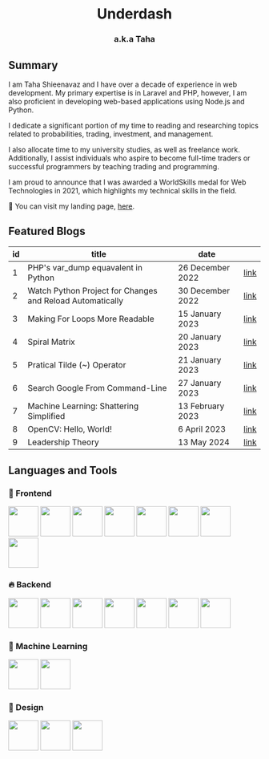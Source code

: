 <h1 align="center">Underdash</h1>
<h3 align="center">a.k.a Taha</h3>

<h2>Summary</h2>
<p>
I am Taha Shieenavaz and I have over a decade of experience in web development. My primary expertise is in Laravel and PHP, however, I am also proficient in developing web-based applications using Node.js and Python.

I dedicate a significant portion of my time to reading and researching topics related to probabilities, trading, investment, and management.

I also allocate time to my university studies, as well as freelance work. Additionally, I assist individuals who aspire to become full-time traders or successful programmers by teaching trading and programming.

I am proud to announce that I was awarded a WorldSkills medal for Web Technologies in 2021, which highlights my technical skills in the field.
    
🔭 You can visit my landing page, [here](https://underdash.pro).

</p>
<h2>Featured Blogs</h2>

<div align="center">

| id | title                                                     | date             |      |
|----|-----------------------------------------------------------|------------------|------|
| 1  | PHP's var_dump equavalent in Python                       | 26 December 2022  | <a href="https://underdash.pro/blog/var-dump-python/">link</a> |
| 2  | Watch Python Project for Changes and Reload Automatically | 30 December 2022  | <a href="https://underdash.pro/blog/watch-python-project-for-changes/">link</a> |
| 3  | Making For Loops More Readable                            | 15 January 2023   | <a href="https://underdash.pro/blog/readable-for-loops/">link</a> |
| 4  | Spiral Matrix                                             | 20 January 2023  | <a href="https://underdash.pro/blog/spiral-matrix/">link</a> |
| 5  | Pratical Tilde (~) Operator                               | 21 January 2023  | <a href="https://underdash.pro/blog/tilde-operator/">link</a> |
| 6  | Search Google From Command-Line                           | 27 January 2023| <a href="https://underdash.pro/blog/google-from-command-line/">link</a> |
| 7  | Machine Learning: Shattering Simplified                   | 13 February 2023 | <a href="https://underdash.pro/blog/shattering-simplified/">link</a> |
| 8  | OpenCV: Hello, World!                                     | 6 April 2023 | <a href="https://underdash.pro/blog/opencv-hello-world/">link</a> |
| 9  | Leadership Theory                                         | 13 May 2024 | <a href="https://underdash.pro/blog/leardership-theory/">link</a> |

</div>

<h2>Languages and Tools</h2>

<h3>🚀 Frontend</h3>
<p>
    <img height="60" src="https://upload.wikimedia.org/wikipedia/commons/4/4c/Typescript_logo_2020.svg" alt="">
    <img height="60" src="https://vitejs.dev/logo.svg">
    <img height="60" src="https://www.vectorlogo.zone/logos/vuejs/vuejs-icon.svg">
    <img height="60" src="https://pinia.vuejs.org/logo.svg">
    <img height="60" src="https://www.vectorlogo.zone/logos/reactjs/reactjs-icon.svg" alt="">    
    <img height="60" src="https://cdn.worldvectorlogo.com/logos/next-js.svg">
    <img height="60" src="https://astro.build/assets/press/simple-full-logo-dark.svg">
    <img height="60" src="https://www.vectorlogo.zone/logos/firebase/firebase-icon.svg">
</p>

<h3>🔥 Backend</h3>
<p>
    <img height="60" src="https://cdn.worldvectorlogo.com/logos/laravel-2.svg">
    <img height="60" src="https://www.vectorlogo.zone/logos/nodejs/nodejs-icon.svg" alt="">
    <img height="60" src="https://www.vectorlogo.zone/logos/python/python-icon.svg" alt="">    
    <img height="60" src="https://www.vectorlogo.zone/logos/rabbitmq/rabbitmq-icon.svg" alt="">
    <img height="60" src="https://www.vectorlogo.zone/logos/mongodb/mongodb-icon.svg" alt="">
    <img height="60" src="https://www.vectorlogo.zone/logos/mariadb/mariadb-icon.svg" alt="">
    <img height="60" src="https://www.vectorlogo.zone/logos/docker/docker-official.svg" alt="">
    
</p>

<h3>🚜 Machine Learning</h3>
<p>
    <img height="60" src="https://upload.wikimedia.org/wikipedia/commons/thumb/0/05/Scikit_learn_logo_small.svg/520px-Scikit_learn_logo_small.svg.png">
    <img height="60" src="https://upload.wikimedia.org/wikipedia/commons/2/2d/Tensorflow_logo.svg">    
</p>

<h3>🎨 Design</h3>
<p>
    <img height="60" src="https://www.vectorlogo.zone/logos/figma/figma-icon.svg">
    <img height="60" src="https://upload.wikimedia.org/wikipedia/commons/thumb/c/c2/Adobe_XD_CC_icon.svg/512px-Adobe_XD_CC_icon.svg.png?20210729021535" alt="">
    <img height="60" src="https://upload.wikimedia.org/wikipedia/commons/thumb/a/af/Adobe_Photoshop_CC_icon.svg/512px-Adobe_Photoshop_CC_icon.svg.png?20200616073617" alt="">
</p>
